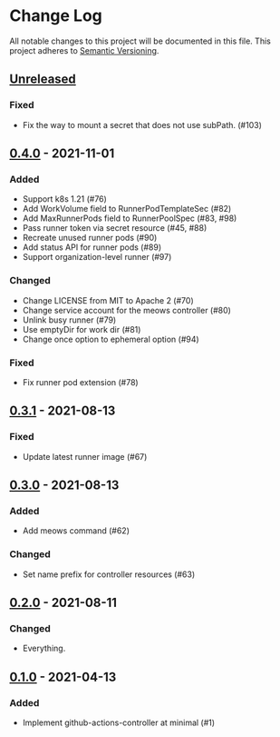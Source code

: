 # Change Log

All notable changes to this project will be documented in this file.
This project adheres to [Semantic Versioning](http://semver.org/).

## [Unreleased]

### Fixed

- Fix the way to mount a secret that does not use subPath. (#103)

## [0.4.0] - 2021-11-01

### Added
- Support k8s 1.21 (#76)
- Add WorkVolume field to RunnerPodTemplateSec (#82)
- Add MaxRunnerPods field to RunnerPoolSpec (#83, #98)
- Pass runner token via secret resource (#45, #88)
- Recreate unused runner pods (#90)
- Add status API for runner pods (#89)
- Support organization-level runner (#97)

### Changed

- Change LICENSE from MIT to Apache 2 (#70)
- Change service account for the meows controller (#80)
- Unlink busy runner (#79)
- Use emptyDir for work dir (#81)
- Change once option to ephemeral option (#94)

### Fixed

- Fix runner pod extension (#78)

## [0.3.1] - 2021-08-13

### Fixed

- Update latest runner image (#67)

## [0.3.0] - 2021-08-13

### Added

- Add meows command (#62)

### Changed

- Set name prefix for controller resources (#63)

## [0.2.0] - 2021-08-11

### Changed

- Everything.

## [0.1.0] - 2021-04-13

### Added

- Implement github-actions-controller at minimal (#1)

[Unreleased]: https://github.com/cybozu-go/meows/compare/v0.4.0...HEAD
[0.4.0]: https://github.com/cybozu-go/meows/compare/v0.3.1...v0.4.0
[0.3.1]: https://github.com/cybozu-go/meows/compare/v0.3.0...v0.3.1
[0.3.0]: https://github.com/cybozu-go/meows/compare/v0.2.0...v0.3.0
[0.2.0]: https://github.com/cybozu-go/meows/compare/v0.1.0...v0.2.0
[0.1.0]: https://github.com/cybozu-go/meows/compare/0a217cb1de9225c7eba5469ae8b286548a854333...v0.1.0
